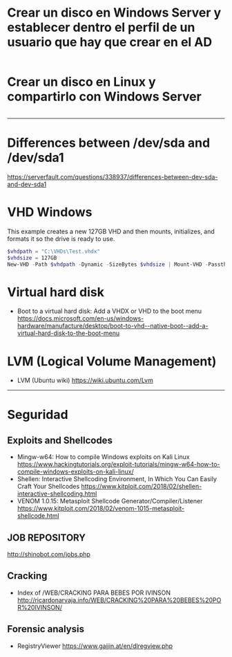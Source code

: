 # Crear un disco en Windows Server y establecer dentro el perfil de un usuario que hay que crear en el AD
```PowerShell
```
# Crear un disco en Linux y compartirlo con Windows Server
```Bash
```

---------------------

# Differences between /dev/sda and /dev/sda1
https://serverfault.com/questions/338937/differences-between-dev-sda-and-dev-sda1

# VHD Windows
This example creates a new 127GB VHD and then mounts, initializes, and formats it so the drive is ready to use.
```PowerShell
$vhdpath = "C:\VHDs\Test.vhdx"
$vhdsize = 127GB
New-VHD -Path $vhdpath -Dynamic -SizeBytes $vhdsize | Mount-VHD -Passthru |Initialize-Disk -Passthru |New-Partition -AssignDriveLetter -UseMaximumSize |Format-Volume -FileSystem NTFS -Confirm:$false -Force
```

# Virtual hard disk
- Boot to a virtual hard disk: Add a VHDX or VHD to the boot menu https://docs.microsoft.com/en-us/windows-hardware/manufacture/desktop/boot-to-vhd--native-boot--add-a-virtual-hard-disk-to-the-boot-menu

# LVM (Logical Volume Management)
- LVM (Ubuntu wiki) https://wiki.ubuntu.com/Lvm

---------------------

# Seguridad

## Exploits and Shellcodes
- Mingw-w64: How to compile Windows exploits on Kali Linux https://www.hackingtutorials.org/exploit-tutorials/mingw-w64-how-to-compile-windows-exploits-on-kali-linux/
- Shellen: Interactive Shellcoding Environment, In Which You Can Easily Craft Your Shellcodes https://www.kitploit.com/2018/02/shellen-interactive-shellcoding.html
- VENOM 1.0.15: Metasploit Shellcode Generator/Compiler/Listener https://www.kitploit.com/2018/02/venom-1015-metasploit-shellcode.html

## JOB REPOSITORY
http://shinobot.com/jobs.php

## Cracking
- Index of /WEB/CRACKING PARA BEBES POR IVINSON http://ricardonarvaja.info/WEB/CRACKING%20PARA%20BEBES%20POR%20IVINSON/

## Forensic analysis
- RegistryViewer https://www.gaijin.at/en/dlregview.php
